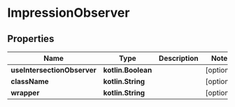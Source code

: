 
# ImpressionObserver

## Properties
Name | Type | Description | Notes
------------ | ------------- | ------------- | -------------
**useIntersectionObserver** | **kotlin.Boolean** |  |  [optional]
**className** | **kotlin.String** |  |  [optional]
**wrapper** | **kotlin.String** |  |  [optional]



